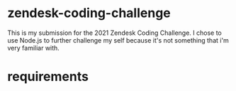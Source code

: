 # zendesk-coding-challenge
This is my submission for the 2021 Zendesk Coding Challenge. I chose to use Node.js to further challenge my self because it's not something that i'm very familiar with.

# requirements
